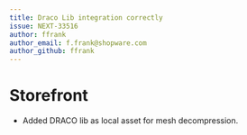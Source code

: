 ```yaml
---
title: Draco Lib integration correctly
issue: NEXT-33516
author: ffrank
author_email: f.frank@shopware.com
author_github: ffrank
---
```

# Storefront
* Added DRACO lib as local asset for mesh decompression.